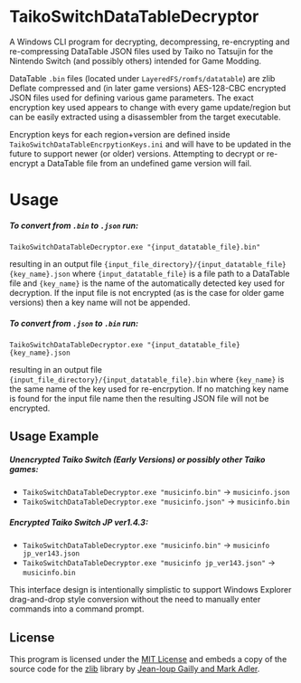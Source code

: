# TaikoSwitchDataTableDecryptor

A Windows CLI program for decrypting, decompressing, re-encrypting and re-compressing DataTable JSON files used by Taiko no Tatsujin for the Nintendo Switch (and possibly others) intended for Game Modding.

DataTable `.bin` files (located under `LayeredFS/romfs/datatable`) are zlib Deflate compressed and (in later game versions) AES-128-CBC encrypted JSON files used for defining various game parameters. The exact encryption key used appears to change with every game update/region but can be easily extracted using a disassembler from the target executable.

Encryption keys for each region+version are defined inside `TaikoSwitchDataTableEncrpytionKeys.ini` and will have to be updated in the future to support newer (or older) versions.
Attempting to decrypt or re-encrypt a DataTable file from an undefined game version will fail.

# Usage

##### To convert from `.bin` to `.json` run:
`TaikoSwitchDataTableDecryptor.exe "{input_datatable_file}.bin"`

resulting in an output file `{input_file_directory}/{input_datatable_file} {key_name}.json`
where `{input_datatable_file}` is a file path to a DataTable file and `{key_name}` is the name of the automatically detected key used for decryption.
If the input file is not encrypted (as is the case for older game versions) then a key name will not be appended.


##### To convert from `.json` to `.bin` run:
`TaikoSwitchDataTableDecryptor.exe "{input_datatable_file} {key_name}.json`

resulting in an output file `{input_file_directory}/{input_datatable_file}.bin`
where `{key_name}` is the same name of the key used for re-encrpytion.
If no matching key name is found for the input file name then the resulting JSON file will not be encrypted.

## Usage Example
##### Unencrypted Taiko Switch (Early Versions) or possibly other Taiko games:
* `TaikoSwitchDataTableDecryptor.exe "musicinfo.bin"` -> `musicinfo.json`
* `TaikoSwitchDataTableDecryptor.exe "musicinfo.json"` -> `musicinfo.bin`

##### Encrypted Taiko Switch JP ver1.4.3:
* `TaikoSwitchDataTableDecryptor.exe "musicinfo.bin"` -> `musicinfo jp_ver143.json`
* `TaikoSwitchDataTableDecryptor.exe "musicinfo jp_ver143.json"` -> `musicinfo.bin`

This interface design is intentionally simplistic to support Windows Explorer drag-and-drop style conversion without the need to manually enter commands into a command prompt.

## License

This program is licensed under the [MIT License](LICENSE)
and embeds a copy of the source code for the [zlib](https://www.zlib.net/) library by [Jean-loup Gailly and Mark Adler](Dependencies/zlib/LICENSE).
